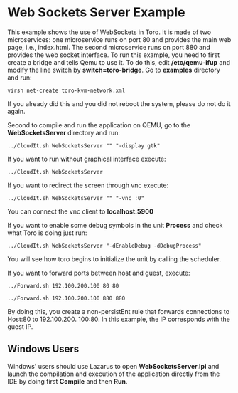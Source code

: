 # Web Sockets Server Example

This example shows the use of WebSockets in Toro. It is made of two microservices: one microservice runs on port 80 and provides the main web page, i.e., index.html. The second microservice runs on port 880 and provides the web socket interface. To run this example, you need to first create a bridge and tells Qemu to use it. To do this, edit **/etc/qemu-ifup** and modify the line switch by **switch=toro-bridge**. Go to **examples** directory and run:

`virsh net-create toro-kvm-network.xml`

If you already did this and you did not reboot the system, please do not do it again. 

Second to compile and run the application on QEMU, go to the **WebSocketsServer** directory and run:

`../CloudIt.sh WebSocketsServer "" "-display gtk"` 

If you want to run without graphical interface execute:

`../CloudIt.sh WebSocketsServer`

If you want to redirect the screen through vnc execute:

`../CloudIt.sh WebSocketsServer "" "-vnc :0"`

You can connect the vnc client to **localhost:5900**

If you want to enable some debug symbols in the unit **Process** and check what Toro is doing just run:

`../CloudIt.sh WebSocketsServer "-dEnableDebug -dDebugProcess"`

You will see how toro begins to initialize the unit by calling the scheduler.

If you want to forward ports between host and guest, execute:

`../Forward.sh 192.100.200.100 80 80`

`../Forward.sh 192.100.200.100 880 880`

By doing this, you create a non-persistEnt rule that forwards connections to Host:80 to 192.100.200.
100:80. In this example, the IP corresponds with the guest IP.

## Windows Users

Windows' users should use Lazarus to open **WebSocketsServer.lpi** and launch the compilation and execution of the application directly from the IDE by doing first **Compile** and then **Run**.
